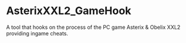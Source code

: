 # AsterixXXL2_GameHook
A tool that hooks on the process of the PC game Asterix &amp; Obelix XXL2 providing ingame cheats.
